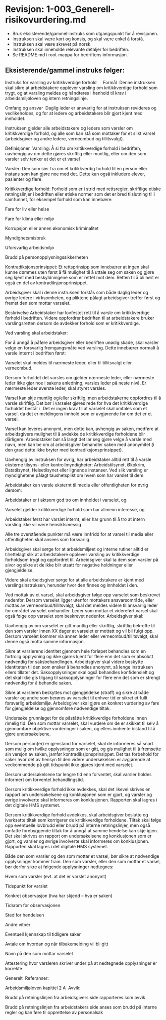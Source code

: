 # Revisjon: 1-003_Generell-risikovurdering.md

- Bruk eksisterende/gammel instruks som utgangspunkt for å revisjonen.
- Instruksen skal være kort og konsis, og skal være enkel å forstå.
- Instruksen skal være skrevet på norsk.
- Instruksen skal inneholde relevante detaljer for bedriften.
- Se README.md i root-mappa for bedriftens informasjon.

## Eksisterende/gammel instruks følger:

Instruks for varsling av kritikkverdige forhold 
   
Formål 
Denne instruksen skal sikre at arbeidstakere opplever varsling om kritikkverdige forhold som trygt, og at varsling meldes og håndteres i henhold til krav i arbeidsmiljøloven og intern retningslinje.  

Omfang og ansvar 
Daglig leder er ansvarlig for at instruksen revideres og vedlikeholdes, og for at ledere og arbeidstakere blir gjort kjent med innholdet.  

Instruksen gjelder alle arbeidstakere og ledere som varsler om kritikkverdige forhold, og alle som kan stå som mottaker for et slikt varsel (arbeidsgiver og andre ledere, verneombud og tillitsvalgt). 

Definisjoner 
Varsling: Å si fra om kritikkverdige forhold i bedriften, uavhengig av om dette gjøres skriftlig eller muntlig, eller om den som varsler selv tenker at det er et varsel 

Varsler: Den som sier fra om et kritikkverdig forhold til en person eller instans som kan gjøre noe med det. Dette kan også inkludere elever, pasienter og flere. 

Kritikkverdige forhold: Forhold som er i strid med rettsregler, skriftlige etiske retningslinjer i bedriften eller etiske normer som det er bred tilslutning til i samfunnet, for eksempel forhold som kan innebære: 

Fare for liv eller helse 

Fare for klima eller miljø 

Korrupsjon eller annen økonomisk kriminalitet 

Myndighetsmisbruk 

Uforsvarlig arbeidsmiljø 

Brudd på personopplysningssikkerheten 

Kontradiksjonsprinsippet: Et rettsprinsipp som innebærer at ingen skal kunne dømmes uten først å få mulighet til å uttale seg om saken og gjøre seg kjent med beskyldningene som er rettet mot dem. Retten til å bli hørt er også en del av kontradiksjonsprinsippet. 

Arbeidsgiver skal i denne instruksen forstås som både daglig leder og øvrige ledere i virksomheten, og pliktene pålagt arbeidsgiver treffer først og fremst den som mottar varselet. 


Beskrivelse
Arbeidstaker har lovfestet rett til å varsle om kritikkverdige forhold i bedriften. Videre oppfordrer bedriften til at arbeidstakere bruker varslingsretten dersom de avdekker forhold som er kritikkverdige. 

Ved varsling skal arbeidstaker: 

For å unngå å påføre arbeidsgiver eller bedriften unødig skade, skal varsler velge en forsvarlig fremgangsmåte ved varsling. Dette innebærer normalt å varsle internt i bedriften først: 

Varselet skal meldes til nærmeste leder, eller til tillitsvalgt eller verneombud. 

Dersom forholdet det varsles om gjelder nærmeste leder, eller nærmeste leder ikke gjør noe i sakens anledning, varsles leder på neste nivå. Er nærmeste leder øverste leder, skal styret varsles. 

Varsel kan skje muntlig og/eller skriftlig, men arbeidstakerne oppfordres til å varsle skriftlig. Det bør i varselet gjøres rede for hva det kritikkverdige forholdet består i. Det er ingen krav til at varselet skal omtales som et varsel, da det er meldingens innhold som er avgjørende for om det er et varsel.  

Varsel kan leveres anonymt, men dette kan, avhengig av saken, medføre at arbeidsgivers mulighet til å avdekke de kritikkverdige forholdene blir dårligere. Arbeidstaker bør så langt det lar seg gjøre velge å varsle med navn, men kan be om at arbeidsgiver behandler saken med anonymitet (i den grad dette ikke bryter med kontradiksjonsprinsippet). 

Uavhengig av instruksen for øvrig, har arbeidstaker alltid rett til å varsle eksterne tilsyns- eller kontrollmyndigheter: Arbeidstilsynet, Økokrim, Datatilsynet, Helsetilsynet eller lignende instanser. Ved slik varsling er myndighetene pålagt taushetsplikt om hvem som har varslet til dem. 

Arbeidstaker kan varsle eksternt til media eller offentligheten for øvrig dersom: 

Arbeidstaker er i aktsom god tro om innholdet i varselet, og 

Varselet gjelder kritikkverdige forhold som har allmenn interesse, og 

Arbeidstaker først har varslet internt, eller har grunn til å tro at intern varsling ikke vil være hensiktsmessig 

Alle tre overstående punkter må være innfridd for at varsel til media eller offentligheten skal ansees som forsvarlig. 

Arbeidsgiver skal sørge for at arbeidsmiljøet og interne rutiner alltid er tilrettelagt slik at arbeidstakere opplever varsling av kritikkverdige forholdsom trygt og oppfordret til. Arbeidsgiver skal ta dem som varsler på alvor og sikre at de ikke blir utsatt for negative holdninger eller gjengjeldelse.  

Videre skal arbeidsgiver sørge for at alle arbeidstakere er kjent med varslingsinstruksen, herunder hvor den finnes og innholdet i den. 

Ved mottak av et varsel, skal arbeidsgiver følge opp varselet som beskrevet nedenfor. Dersom varselet ligger utenfor mottakers ansvarsområde, eller mottas av verneombud/tillitsvalgt, skal det meldes videre til ansvarlig leder for området varselet omhandler. Leder som mottar et videreført varsel skal også følge opp varselet som beskrevet nedenfor. Arbeidsgiver skal: 

Uavhengig av om varselet er gitt muntlig eller skriftlig, skriftlig bekrefte til den som varsler innen XX dager at varselet er mottatt og vil bli fulgt opp. Dersom varselet kommer via annen leder eller verneombud/tillitsvalgt, skal denne også motta samme informasjon. 

Sikre at varslerens identitet gjennom hele forløpet behandles som en fortrolig opplysning og ikke gjøres kjent for flere enn det som er absolutt nødvendig for saksbehandlingen. Arbeidsgiver skal videre beskytte identiteten til den som ønsker å behandles anonymt, så lenge instruksen ellers tillater det. Saksopplysninger skal også behandles konfidensielt og det skal ikke gis tilgang til saksopplysninger for flere enn det som er strengt nødvendig for å behandle saken. 

Sikre at varsleren beskyttes mot gjengjeldelse (straff) og sikre at både varsler og andre som berøres av varselet til enhver tid er sikret et fullt forsvarlig arbeidsmiljø. Arbeidsgiver skal gjøre en konkret vurdering av fare for gjengjeldelse og gjennomføre nødvendige tiltak.  

Undersøke grunnlaget for de påståtte kritikkverdige forholdene innen rimelig tid. Den som mottar varselet, skal vurdere om de er skikket til selv å gjennomføre objektive vurderinger i saken, og ellers innhente bistand til å gjøre undersøkelsene. 

Dersom person(er) er gjenstand for varselet, skal de informeres så snart som mulig om hvilke opplysninger som er gitt, og gis mulighet til å fremsette sin versjon av saken, jamfør kontradiksjonsprinsippet. Det tas forbehold for saker hvor det av hensyn til den videre undersøkelsen er avgjørende at vedkommende på gitt tidspunkt ikke gjøres kjent med varselet.  

Dersom undersøkelsene tar lengre tid enn forventet, skal varsler holdes informert om forventet behandlingstid. 

Dersom kritikkverdige forhold ikke avdekkes, skal det likevel skrives en rapport om undersøkelsene og konklusjonen som er gjort, og varsler og øvrige involverte skal informeres om konklusjonen. Rapporten skal lagres i det digitale HMS systemet. 

Dersom kritikkverdige forhold avdekkes, skal arbeidsgiver beslutte og iverksette tiltak som korrigerer de kritikkverdige forholdene. Tiltak skal følge opp eventuelle lovbrudd eller brudd på interne retningslinjer, men også omfatte forebyggende tiltak for å unngå at samme hendelse kan skje igjen. Det skal skrives en rapport om undersøkelsene og konklusjonen som er gjort, og varsler og øvrige involverte skal informeres om konklusjonen. Rapporten skal lagres i det digitale HMS systemet. 

Både den som varsler og den som mottar et varsel, bør sikre at nødvendige opplysninger kommer fram. Den som varsler, eller den som mottar et varsel, bør derfor sikre at følgende opplysninger nedtegnes: 

Hvem som varsler (evt. at det er varslet anonymt) 

Tidspunkt for varslet 

Konkret observasjon (hva har skjedd – hva er saken) 

Tidsrom for observasjonen 

Sted for hendelsen 

Andre vitner 

Eventuell kjennskap til tidligere saker 

Avtale om hvordan og når tilbakemelding vil bli gitt 

Navn på den som mottar varselet 

Attestering hvor varsleren skriver under på at nedtegnede opplysninger er korrekte 

Generelt 
Referanser: 

Arbeidsmiljøloven kapittel 2 A 
Avvik: 

Brudd på retningslinjen fra arbeidsgivers side rapporteres som avvik 

Brudd på retningslinjen fra arbeidstakers side anses som brudd på interne regler og kan føre til opprettelse av personalsak 